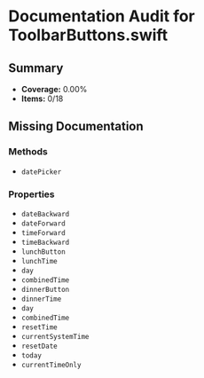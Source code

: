 # Documentation Audit for ToolbarButtons.swift

## Summary

- **Coverage:** 0.00%
- **Items:** 0/18

## Missing Documentation

### Methods
- `datePicker`

### Properties
- `dateBackward`
- `dateForward`
- `timeForward`
- `timeBackward`
- `lunchButton`
- `lunchTime`
- `day`
- `combinedTime`
- `dinnerButton`
- `dinnerTime`
- `day`
- `combinedTime`
- `resetTime`
- `currentSystemTime`
- `resetDate`
- `today`
- `currentTimeOnly`
